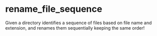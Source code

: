 # rename_file_sequence
Given a directory identifies a sequence of files based on file name and extension, and renames them sequentially keeping the same order!
